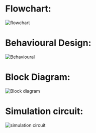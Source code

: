 # Flowchart:
![flowchart](https://user-images.githubusercontent.com/94299225/144070990-877c794f-e9f6-480c-b262-80beff9ca39a.png)

# Behavioural Design:
![Behavioural](https://user-images.githubusercontent.com/94299225/144075348-8aa085f4-ca1a-4821-8fde-2ea4671a504b.png)

# Block Diagram:
![Block diagram](https://user-images.githubusercontent.com/94299225/144087162-13185117-f61a-4e9f-9709-b39a5b36e521.png)

# Simulation circuit:
![simulation circuit](https://user-images.githubusercontent.com/94299225/144247902-3828c143-f674-45ab-9f69-9fb84cdabbaf.png)


